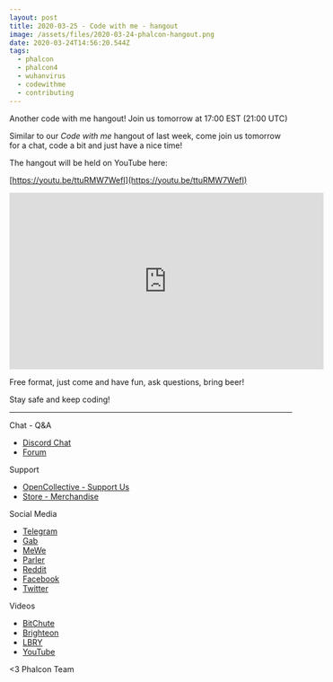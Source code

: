 ```yaml
---
layout: post
title: 2020-03-25 - Code with me - hangout
image: /assets/files/2020-03-24-phalcon-hangout.png
date: 2020-03-24T14:56:20.544Z
tags:
  - phalcon
  - phalcon4
  - wuhanvirus
  - codewithme
  - contributing
---
```

Another code with me hangout! Join us tomorrow at 17:00 EST (21:00 UTC)

<!--more-->

Similar to our _Code with me_ hangout of last week, come join us tomorrow for a chat, code a bit and just have a nice time!

The hangout will be held on YouTube here:

[https://youtu.be/ttuRMW7WefI](https://youtu.be/ttuRMW7WefI)

<iframe src='https://www.brighteon.com/embed/cdc2c531-e282-4fc0-a0cb-e9817b24e570' width='560' height='315' frameborder='0' allowfullscreen></iframe>

Free format, just come and have fun, ask questions, bring beer!

Stay safe and keep coding!

<hr>

Chat - Q&A

* [Discord Chat](https://phalcon.io/discord)
* [Forum](https://phalcon.link/forum)

Support

* [OpenCollective - Support Us](https://phalcon.io/fund)
* [Store - Merchandise](https://phalcon.io/store)

Social Media

* [Telegram](https://phalcon.io/telegram)
* [Gab](https://phalcon.io/gab)
* [MeWe](https://phalcon.io/mewe)
* [Parler](https://phalcon.io/parler)
* [Reddit](https://phalcon.io/reddit)
* [Facebook](https://phalcon.io/fb)
* [Twitter](https://phalcon.io/t)

Videos

* [BitChute](https://phalcon.io/bitchute)
* [Brighteon](https://phalcon.io/brighteon)
* [LBRY](https://phalcon.io/lbry)
* [YouTube](https://phalcon.io/youtube)

<3 Phalcon Team
